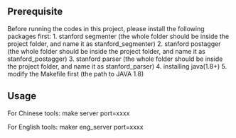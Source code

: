 
Prerequisite
-------------------------------
Before running the codes in this project, please install the following packages first:
    1. stanford segmenter (the whole folder should be inside the project folder, and name it as stanford_segmenter)
    2. stanford postagger (the whole folder should be inside the project folder, and name it as stanford_postagger)
    3. stanford parser (the whole folder should be inside the project folder, and name it as stanford_parser)
    4. installing java(1.8+)
    5. modify the Makefile first (the path to JAVA 1.8)


Usage 
-------------------------------
For Chinese tools:
    make server port=xxxx

For English tools:
    maker eng_server port=xxxx
